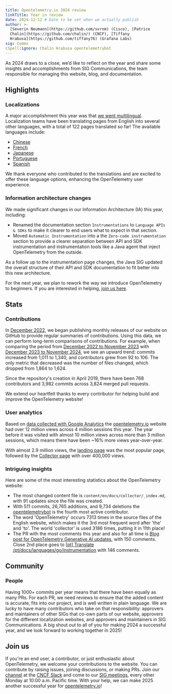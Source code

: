 ```yaml
---
title: Opentelemetry.io 2024 review
linkTitle: Year in review
date: 2024-12-12 # Date to be set when we actually publish
author: >-
  [Severin Neumann](https://github.com/svrnm) (Cisco), [Patrice
  Chalin](https://github.com/chalin/) (CNCF), [Tiffany
  Hrabusa](https://github.com/tiffany76) (Grafana Labs)
sig: Comms
cSpell:ignore: Chalin Hrabusa opentelemetrybot
---
```


As 2024 draws to a close, we’d like to reflect on the year and share some
insights and accomplishments from SIG Communications, the team responsible for
managing this website, blog, and documentation.

## Highlights

### Localizations

A major accomplishment this year was that
[we went multilingual](/blog/2024/docs-localized/). Localization teams have been
translating pages from English into several other languages, with a total of 122 pages
translated so far! The available languages include:

- [Chinese](/zh)
- [French](/fr)
- [Japanese](/ja)
- [Portuguese](/pt)
- [Spanish](/es)

We thank everyone who contributed to the translations and are excited to offer
these language options, enhancing the OpenTelemetry user experience.

### Information architecture changes

We made significant changes in our Information Architecture (IA) this year, including:

- Renamed the documentation section `Instrumentations` to `Language APIs & SDKs`
  to make it clearer to end users what to expect in that section.
- Moved `Automatic Instrumentation` into a the `Zero-code instrumentation`
  section to provide a clearer separation between API and SDK instrumentation
  and instrumentation tools like a Java agent that inject OpenTelemetry from the
  outside.

As a follow up to the instrumentation page changes, the Java SIG updated the
overall structure of their API and SDK documentation to fit better into this new
architecture.

For the next year, we plan to rework the way we introduce OpenTelemetry to
beginners. If you are interested in helping,
[join us here](https://github.com/open-telemetry/community/pull/2427/).

## Stats

### Contributions

In
[December 2022](https://github.com/open-telemetry/opentelemetry.io/releases/tag/2022.12),
we began publishing monthly releases of our website on GitHub to provide regular
summaries of contributions. Using this data, we can perform long-term
comparisons of contributions. For example, when comparing the period from
[December 2022 to November 2023](https://github.com/open-telemetry/opentelemetry.io/compare/2022.12...2023.11)
with
[December 2023 to November 2024](https://github.com/open-telemetry/opentelemetry.io/compare/2023.12...2024.11),
we see an upward trend: commits increased from 1,011 to 1,340, and contributors
grew from 92 to 106. The only metric that decreased was the number of files
changed, which dropped from 1,864 to 1,624.

Since the repository's creation in April 2019, there have been 768 contributors
and 3,982 commits across 3,824 merged pull requests.

We extend our heartfelt thanks to every contributor for helping build and
improve the OpenTelemetry website!

### User analytics

Based on
[data collected with Google Analytics](https://lookerstudio.google.com/s/tSTKxK1ECeU)
the [opentelemetry.io](/) website had over 12 million views across 4 million
sessions this year. The year before it was visited with almost 10 million views
across more than 3 million sessions, which means there have been ~16% more views
year-over-year.

With almost 2.9 million views, the [landing page](/) was the most popular page,
followed by the [Collector page](/docs/collector) with over 400,000 views.

### Intriguing insights

Here are some of the most interesting statistics about the OpenTelemetry
website:

- The most changed content file is `content/en/docs/collector/_index.md`, with
  91 updates since the file was created.
- With 511 commits, 26,765 additions, and 9,734 deletions the
  [opentelemetrybot](https://github.com/opentelemetrybot) is the fourth most
  active contributor.
- The word 'OpenTelemetry' occurs 7313 times in the source files of the English
  website, which makes it the 3rd most frequent word after 'the' and 'to'. The
  world 'collector' is used 3186 times, putting it in 11th place!
- The PR with the most comments this year and also for all time is
  [Blog post for OpenTelemetry Generative AI updates](https://github.com/open-telemetry/opentelemetry.io/pull/5575),
  with 150 comments. Close 2nd place goes to
  [[pt] Translate /pt/docs/languages/go/instrumentation](https://github.com/open-telemetry/opentelemetry.io/pull/5380)
  with 146 comments.

## Community

### People

Having 1000+ commits per year means that there have been equally as many PRs.
For each PR, we need reviews to ensure that the added content is accurate, fits
into our project, and is well written in plain language. We are lucky to have
many contributors who take on that responsibility: approvers and maintainers of
other SIGs that co-own parts of our website, approvers for the different
localization websites, and approvers and maintainers in SIG Communications. A
big shout out to all of you for making 2024 a successful year, and we look
forward to working together in 2025!

## Join us

If you're an end user, a contributor, or just enthusiastic about OpenTelemetry,
we welcome your contributions to the website. You can contribute by raising
issues, joining discussions, or making PRs. Join our
[channel](https://cloud-native.slack.com/archives/C02UN96HZH6) at the
[CNCF Slack](https://slack.cncf.io/) and come to our
[SIG meetings](https://docs.google.com/document/d/1wW0jLldwXN8Nptq2xmgETGbGn9eWP8fitvD5njM-xZY),
every other Monday at 10:00 a.m. Pacific time. With your help, we can make 2025
another successful year for [opentelemetry.io](https://opentelemetry.io/)!
